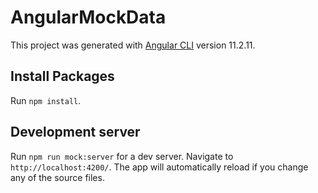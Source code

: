 # AngularMockData

This project was generated with [Angular CLI](https://github.com/angular/angular-cli) version 11.2.11.

## Install Packages
Run `npm install`.

## Development server

Run `npm run mock:server` for a dev server. Navigate to `http://localhost:4200/`. The app will automatically reload if you change any of the source files.
